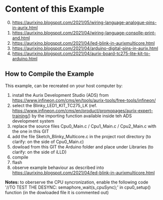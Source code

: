 <h1> Content of this Example </h1>

 0. https://aurixino.blogspot.com/2021/05/wiring-language-analogue-pins-in-aurix.html
 1. https://aurixino.blogspot.com/2021/04/wiring-language-consolle-print-and.html
 2. https://aurixino.blogspot.com/2021/04/led-blink-in-aurixmulticore.html
 3. https://aurixino.blogspot.com/2021/04/arduino-digital-pins-in-aurix.html
 4. https://aurixino.blogspot.com/2021/04/aurix-board-tc275-lite-kit-to-arduino.html


<h2> How to Compile the Example </h2>

This example, can be recreated on your host computer by:
  1. install the Aurix Development Studio (ADS) from https://www.infineon.com/cms/en/tools/aurix-tools/free-tools/infineon/
  2. select the Blinky_LED1_KIT_TC275_LK (ref. https://www.infineon.com/cms/en/product/promopages/aurix-expert-training/) by the importing function available inside teh ADS development system
  3. replace the source files Cpu0_Main.c / Cpu1_Main.c / Cpu2_Main.c with the one in this GIT
  4. add the file Sketch_Blinky_Multicore.c in the project root directory (to clarify: on the side of Cpu0_Main.c)
  5. dowload from this GIT the Arduino folder and place under Libraries (to clarify: on the side of iLLD)
  6. compile
  7. flash
  8. observe example behaviour as described into https://aurixino.blogspot.com/2021/04/led-blink-in-aurixmulticore.html


<b>Notes:</b> to oberserve the CPU syncronization, enable the following code '//TO TEST THE DESYNC: semaphore_wait(s_cpuSync);' in cpu0_setup() function (in the dowloaded file it is commented out)
